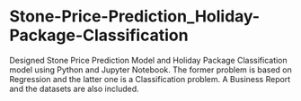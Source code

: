 # Stone-Price-Prediction_Holiday-Package-Classification

Designed Stone Price Prediction Model and Holiday Package Classification model using Python and Jupyter Notebook. The former problem is based on Regression and the latter one is a Classification problem. A Business Report and the datasets are also included.

